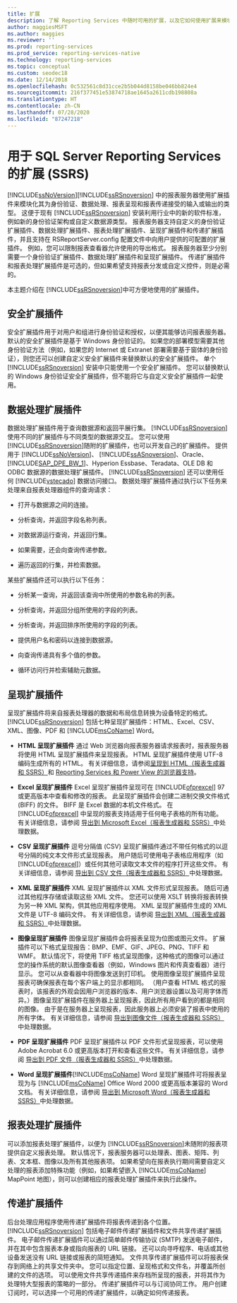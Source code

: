 ```yaml
---
title: 扩展
description: 了解 Reporting Services 中随时可用的扩展，以及它如何使用扩展来模块化其所接受的输入或输出的类型。
author: maggiesMSFT
ms.author: maggies
ms.reviewer: ''
ms.prod: reporting-services
ms.prod_service: reporting-services-native
ms.technology: reporting-services
ms.topic: conceptual
ms.custom: seodec18
ms.date: 12/14/2018
ms.openlocfilehash: 0c532561c8d31cce2b5b044d8158be046bb824e4
ms.sourcegitcommit: 216f377451e53874718ae1645a2611cdb198808a
ms.translationtype: HT
ms.contentlocale: zh-CN
ms.lasthandoff: 07/28/2020
ms.locfileid: "87247218"
---
```

# <a name="extensions-for-sql-server-reporting-services-ssrs"></a>用于 SQL Server Reporting Services 的扩展 (SSRS)

  [!INCLUDE[ssNoVersion](../includes/ssnoversion-md.md)][!INCLUDE[ssRSnoversion](../includes/ssrsnoversion-md.md)] 中的报表服务器使用扩展插件来模块化其为身份验证、数据处理、报表呈现和报表传递接受的输入或输出的类型。 这便于现有 [!INCLUDE[ssRSnoversion](../includes/ssrsnoversion-md.md)] 安装利用行业中的新的软件标准，例如新的身份验证架构或自定义数据源类型。 报表服务器支持自定义的身份验证扩展插件、数据处理扩展插件、报表处理扩展插件、呈现扩展插件和传递扩展插件，并且支持在 RSReportServer.config 配置文件中向用户提供的可配置的扩展插件。 例如，您可以限制报表查看器允许使用的导出格式。 报表服务器至少分别需要一个身份验证扩展插件、数据处理扩展插件和呈现扩展插件。 传递扩展插件和报表处理扩展插件是可选的，但如果希望支持报表分发或自定义控件，则是必需的。  
  
 本主题介绍在 [!INCLUDE[ssRSnoversion](../includes/ssrsnoversion-md.md)]中可方便地使用的扩展插件。  
  
## <a name="security-extensions"></a>安全扩展插件

 安全扩展插件用于对用户和组进行身份验证和授权，以便其能够访问报表服务器。 默认的安全扩展插件是基于 Windows 身份验证的。 如果您的部署模型需要其他身份验证方法（例如，如果您的 Internet 或 Extranet 部署需要基于窗体的身份验证），则您还可以创建自定义安全扩展插件来替换默认的安全扩展插件。 单个 [!INCLUDE[ssRSnoversion](../includes/ssrsnoversion-md.md)] 安装中只能使用一个安全扩展插件。 您可以替换默认的 Windows 身份验证安全扩展插件，但不能将它与自定义安全扩展插件一起使用。  
  
## <a name="data-processing-extensions"></a>数据处理扩展插件

 数据处理扩展插件用于查询数据源和返回平展行集。 [!INCLUDE[ssRSnoversion](../includes/ssrsnoversion-md.md)] 使用不同的扩展插件与不同类型的数据源交互。 您可以使用 [!INCLUDE[ssRSnoversion](../includes/ssrsnoversion-md.md)]随附的扩展插件，也可以开发自己的扩展插件。 提供用于 [!INCLUDE[ssNoVersion](../includes/ssnoversion-md.md)]、 [!INCLUDE[ssASnoversion](../includes/ssasnoversion-md.md)]、Oracle、 [!INCLUDE[SAP_DPE_BW_1](../includes/sap-dpe-bw-1-md.md)]、Hyperion Essbase、Teradata、OLE DB 和 ODBC 数据源的数据处理扩展插件。 [!INCLUDE[ssRSnoversion](../includes/ssrsnoversion-md.md)] 还可以使用任何 [!INCLUDE[vstecado](../includes/vstecado-md.md)] 数据访问接口。 数据处理扩展插件通过执行以下任务来处理来自报表处理器组件的查询请求：  
  
- 打开与数据源之间的连接。  
  
- 分析查询，并返回字段名称列表。  
  
- 对数据源运行查询，并返回行集。  
  
- 如果需要，还会向查询传递参数。  
  
- 遍历返回的行集，并检索数据。  
  
某些扩展插件还可以执行以下任务：  
  
- 分析某一查询，并返回该查询中所使用的参数名称的列表。  
  
- 分析查询，并返回分组所使用的字段的列表。  
  
- 分析查询，并返回排序所使用的字段的列表。  
  
- 提供用户名和密码以连接到数据源。  
  
- 向查询传递具有多个值的参数。  
  
- 循环访问行并检索辅助元数据。  
  
## <a name="rendering-extensions"></a>呈现扩展插件

 呈现扩展插件将来自报表处理器的数据和布局信息转换为设备特定的格式。 [!INCLUDE[ssRSnoversion](../includes/ssrsnoversion-md.md)] 包括七种呈现扩展插件：HTML、Excel、CSV、XML、图像、PDF 和 [!INCLUDE[msCoName](../includes/msconame-md.md)] Word。  
  
- **HTML 呈现扩展插件** 通过 Web 浏览器向报表服务器请求报表时，报表服务器将使用 HTML 呈现扩展插件来呈现报表。 HTML 呈现扩展插件使用 UTF-8 编码生成所有的 HTML。 有关详细信息，请参阅[呈现到 HTML（报表生成器和 SSRS）](../reporting-services/report-builder/rendering-to-html-report-builder-and-ssrs.md)和 [Reporting Services 和 Power View 的浏览器支持](../reporting-services/browser-support-for-reporting-services-and-power-view.md)。  
  
- **Excel 呈现扩展插件** Excel 呈现扩展插件呈现可在 [!INCLUDE[ofprexcel](../includes/ofprexcel-md.md)] 97 或更高版本中查看和修改的报表。 此呈现扩展插件会创建二进制交换文件格式 (BIFF) 的文件。 BIFF 是 Excel 数据的本机文件格式。 在 [!INCLUDE[ofprexcel](../includes/ofprexcel-md.md)] 中呈现的报表支持适用于任何电子表格的所有功能。 有关详细信息，请参阅 [导出到 Microsoft Excel（报表生成器和 SSRS）](../reporting-services/report-builder/exporting-to-microsoft-excel-report-builder-and-ssrs.md)中处理数据。  
  
- **CSV 呈现扩展插件** 逗号分隔值 (CSV) 呈现扩展插件通过不带任何格式的以逗号分隔的纯文本文件形式呈现报表。 用户随后可使用电子表格应用程序（如 [!INCLUDE[ofprexcel](../includes/ofprexcel-md.md)]）或任何其他可读取文本文件的程序打开这些文件。 有关详细信息，请参阅 [导出到 CSV 文件（报表生成器和 SSRS）](../reporting-services/report-builder/exporting-to-a-csv-file-report-builder-and-ssrs.md)中处理数据。  
  
- **XML 呈现扩展插件** XML 呈现扩展插件以 XML 文件形式呈现报表。 随后可通过其他程序存储或读取这些 XML 文件。 您还可以使用 XSLT 转换将报表转换为另一种 XML 架构，供其他应用程序使用。 XML 呈现扩展插件生成的 XML 文件是 UTF-8 编码文件。 有关详细信息，请参阅 [导出到 XML（报表生成器和 SSRS）](../reporting-services/report-builder/exporting-to-xml-report-builder-and-ssrs.md)中处理数据。  
  
- **图像呈现扩展插件** 图像呈现扩展插件会将报表呈现为位图或图元文件。 扩展插件可以下格式呈现报告：BMP、EMF、GIF、JPEG、PNG、TIFF 和 WMF。 默认情况下，将使用 TIFF 格式呈现图像，这种格式的图像可以通过您的操作系统的默认图像查看器（例如，Windows 图片和传真查看器）进行显示。 您可以从查看器中将图像发送到打印机。 使用图像呈现扩展插件呈现报表可确保报表在每个客户端上的显示都相同。 （用户查看 HTML 格式的报表时，该报表的外观会因用户浏览器的版本、用户浏览器设置以及可用字体而异。）图像呈现扩展插件在服务器上呈现报表，因此所有用户看到的都是相同的图像。 由于是在服务器上呈现报表，因此服务器上必须安装了报表中使用的所有字体。 有关详细信息，请参阅 [导出到图像文件（报表生成器和 SSRS）](../reporting-services/report-builder/exporting-to-an-image-file-report-builder-and-ssrs.md)中处理数据。  
  
- **PDF 呈现扩展插件** PDF 呈现扩展插件以 PDF 文件形式呈现报表，可以使用 Adobe Acrobat 6.0 或更高版本打开和查看这些文件。 有关详细信息，请参阅 [导出到 PDF 文件（报表生成器和 SSRS）](../reporting-services/report-builder/exporting-to-a-pdf-file-report-builder-and-ssrs.md)中处理数据。  
  
- **Word 呈现扩展插件**[!INCLUDE[msCoName](../includes/msconame-md.md)] Word 呈现扩展插件可将报表呈现为与 [!INCLUDE[msCoName](../includes/msconame-md.md)] Office Word 2000 或更高版本兼容的 Word 文档。 有关详细信息，请参阅 [导出到 Microsoft Word（报表生成器和 SSRS）](../reporting-services/report-builder/exporting-to-microsoft-word-report-builder-and-ssrs.md)中处理数据。  
  
## <a name="report-processing-extensions"></a>报表处理扩展插件

 可以添加报表处理扩展插件，以便为 [!INCLUDE[ssRSnoversion](../includes/ssrsnoversion-md.md)]未随附的报表项提供自定义报表处理。 默认情况下，报表服务器可以处理表、图表、矩阵、列表、文本框、图像以及所有其他报表项。 如果希望向在报表执行期间需要自定义处理的报表添加特殊功能（例如，如果希望嵌入 [!INCLUDE[msCoName](../includes/msconame-md.md)] MapPoint 地图），则可以创建相应的报表处理扩展插件来执行此操作。  
  
## <a name="delivery-extensions"></a>传递扩展插件
 后台处理应用程序使用传递扩展插件将报表传递到各个位置。 [!INCLUDE[ssRSnoversion](../includes/ssrsnoversion-md.md)] 包括电子邮件传递扩展插件和文件共享传递扩展插件。 电子邮件传递扩展插件可以通过简单邮件传输协议 (SMTP) 发送电子邮件，并在其中包含报表本身或指向报表的 URL 链接。 还可以向寻呼程序、电话或其他设备发送没有 URL 链接或报表的简短通知。 文件共享传递扩展插件可以将报表保存到网络上的共享文件夹中。 您可以指定位置、呈现格式和文件名，并覆盖所创建的文件的选项。 可以使用文件共享传递插件来存档所呈现的报表，并将其作为处理特大型报表的策略的一部分。 传递扩展插件可以与订阅协同工作。 用户创建订阅时，可以选择一个可用的传递扩展插件，以确定如何传递报表。
